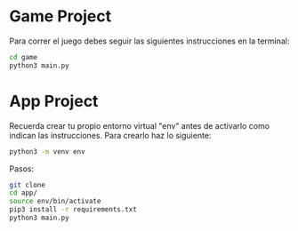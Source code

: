 # Game Project

Para correr el juego debes seguir las siguientes instrucciones en la terminal:

```sh
cd game
python3 main.py
```


# App Project

Recuerda crear tu propio entorno virtual "env" antes de activarlo como indican las instrucciones.
Para crearlo haz lo siguiente:

```sh
python3 -m venv env
```


Pasos:

```sh
git clone
cd app/
source env/bin/activate
pip3 install -r requirements.txt
python3 main.py
```